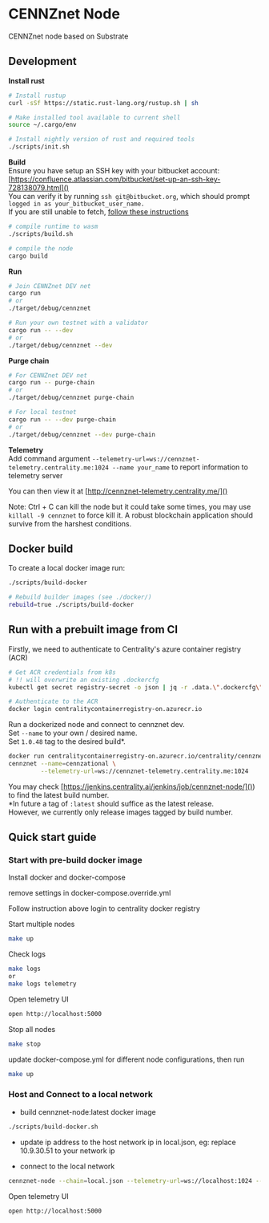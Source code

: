 # CENNZnet Node

CENNZnet node based on Substrate

## Development

__Install rust__
```bash
# Install rustup
curl -sSf https://static.rust-lang.org/rustup.sh | sh

# Make installed tool available to current shell
source ~/.cargo/env

# Install nightly version of rust and required tools
./scripts/init.sh
```


__Build__  
Ensure you have setup an SSH key with your bitbucket account: [https://confluence.atlassian.com/bitbucket/set-up-an-ssh-key-728138079.html]()  
You can verify it by running `ssh git@bitbucket.org`, which should prompt `logged in as your_bitbucket_user_name.`  
If you are still unable to fetch, [follow these instructions](https://github.com/rust-lang/cargo/issues/2078#issuecomment-434388584)  

```bash
# compile runtime to wasm
./scripts/build.sh

# compile the node
cargo build
```


__Run__
```bash
# Join CENNZnet DEV net
cargo run
# or
./target/debug/cennznet

# Run your own testnet with a validator
cargo run -- --dev
# or
./target/debug/cennznet --dev
```


__Purge chain__
```bash
# For CENNZnet DEV net
cargo run -- purge-chain
# or
./target/debug/cennznet purge-chain

# For local testnet
cargo run -- --dev purge-chain
# or
./target/debug/cennznet --dev purge-chain
```


__Telemetry__  
Add command argument `--telemetry-url=ws://cennznet-telemetry.centrality.me:1024 --name your_name` to report information to telemetry server 

You can then view it at [http://cennznet-telemetry.centrality.me/]()  


Note: Ctrl + C can kill the node but it could take some times, you may use `killall -9 cennznet` to force kill it. A robust blockchain application should survive from the harshest conditions.


## Docker build
To create a local docker image run:
```bash
./scripts/build-docker

# Rebuild builder images (see ./docker/)
rebuild=true ./scripts/build-docker
```

## Run with a prebuilt image from CI

Firstly, we need to authenticate to Centrality's azure container registry (ACR)
```bash
# Get ACR credentials from k8s
# !! will overwrite an existing .dockercfg
kubectl get secret registry-secret -o json | jq -r .data.\".dockercfg\" | base64 -D > ~/.dockercfg

# Authenticate to the ACR
docker login centralitycontainerregistry-on.azurecr.io
```

Run a dockerized node and connect to cennznet dev.  
Set `--name` to your own / desired name.  
Set `1.0.48` tag to the desired build*.  

```bash
docker run centralitycontainerregistry-on.azurecr.io/centrality/cennznet:1.0.48 \
cennznet --name=cennzational \
         --telemetry-url=ws://cennznet-telemetry.centrality.me:1024
```

You may check [https://jenkins.centrality.ai/jenkins/job/cennznet-node/]()) to find the latest build number.  
*In future a tag of `:latest` should suffice as the latest release.  
However, we currently only release images tagged by build number.  

## Quick start guide

### Start with pre-build docker image

Install docker and docker-compose

remove settings in docker-compose.override.yml 

Follow instruction above login to centrality docker registry

Start multiple nodes
```bash
make up
```

Check logs
```bash
make logs
or
make logs telemetry
```
Open telemetry UI
```bash
open http://localhost:5000
```

Stop all nodes
```bash
make stop
```

update docker-compose.yml for different node configurations, then run
```bash
make up
```

### Host and Connect to a local network

* build cennznet-node:latest docker image
```bash
./scripts/build-docker.sh
```

* update ip address to the host network ip in local.json, eg: replace 10.9.30.51 to your network ip

* connect to the local network
```bash
cennznet-node --chain=local.json --telemetry-url=ws://localhost:1024 --name=local-test
```

Open telemetry UI
```bash
open http://localhost:5000
```
